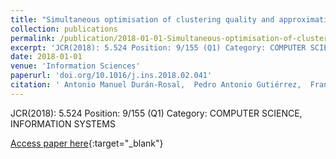 ```yaml
---
title: "Simultaneous optimisation of clustering quality and approximation error for time series segmentation"
collection: publications
permalink: /publication/2018-01-01-Simultaneous-optimisation-of-clustering-quality-and-approximation-error-for-time-series-segmentation
excerpt: 'JCR(2018): 5.524 Position: 9/155 (Q1) Category: COMPUTER SCIENCE, INFORMATION SYSTEMS'
date: 2018-01-01
venue: 'Information Sciences'
paperurl: 'doi.org/10.1016/j.ins.2018.02.041'
citation: ' Antonio Manuel Durán-Rosal,  Pedro Antonio Gutiérrez,  Francisco José Martínez-Estudillo,  César Hervás-Martínez, &quot;Simultaneous optimisation of clustering quality and approximation error for time series segmentation.&quot; Information Sciences, 2018.'
---
```

JCR(2018): 5.524 Position: 9/155 (Q1) Category: COMPUTER SCIENCE, INFORMATION SYSTEMS

[Access paper here](doi.org/10.1016/j.ins.2018.02.041){:target="_blank"}
